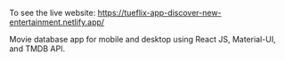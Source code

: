 To see the live website: https://tueflix-app-discover-new-entertainment.netlify.app/

Movie database app for mobile and desktop using React JS, Material-UI, and TMDB API. 
